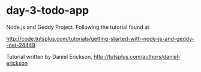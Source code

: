 day-3-todo-app
==============

Node.js and Geddy Project. Following the tutorial found at 

http://code.tutsplus.com/tutorials/getting-started-with-node-js-and-geddy--net-24449

Tutorial written by Daniel Erickson, http://tutsplus.com/authors/daniel-erickson

